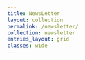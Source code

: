 ```yaml
---
title: NewsLetter
layout: collection
permalink: /newsletter/
collection: newsletter
entries_layout: grid
classes: wide
---
```

